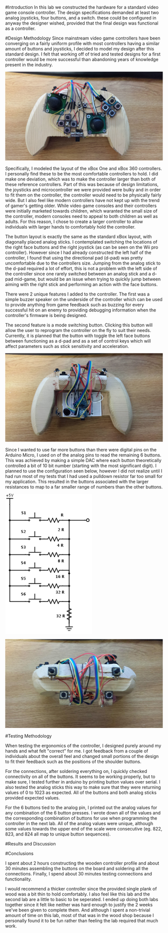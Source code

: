 #Introduction
In this lab we constructed the hardware for a standard video game console controller. The design specifications demanded at least two analog joysticks, four buttons, and a switch. these could be configured in anyway the designer wished, provided that the final design was functional as a controller.

#Design Methodology
Since mainstream video game controllers have been converging on a fairly uniform profile with most controllers having a similar amount of buttons and joysticks, I decided to model my design after this standard design. I felt that working off of tried and tested designs for a first controller would be more successful than abandoning years of knowledge present in the industry.

![](https://raw.githubusercontent.com/SKrupa/E190U-Lab1/master/20150201_164508.jpg)

Specifically, I modeled the layout of the xBox One and xBox 360 controllers. I personally find these to be the most comfortable controllers to hold. I did make one deviation, which was to make the controller larger than both of these reference controllers. Part of this was because of design limitations, the joysticks and microcontroller we were provided were bulky and in order to fit them on the controller, the controller would need to be physically fairly wide. But I also feel like modern controllers have not kept up with the trend of gamer's getting older. While video game consoles and their controllers were initially marketed towards children, which waranted the small size of the controller, modern consoles need to appeal to both children as well as adults. For this reason, I chose to create a larger controller to allow individuals with larger hands to comfortably hold the controller.



The button layout is exactly the same as the standard xBox layout, with diagonally placed analog sticks. I contemplated switching the locations of the right face buttons and the right joystick (as can be seen on the Wii pro controller). However since I had already constructed the left half of the controller, I found that using the directional pad (d-pad) was pretty uncomfortable due to the controllers size. Jumping from the analog stick to the d-pad required a lot of effort, this is not a problem with the left side of the controller since one rarely switched between an analog stick and a d-pad mid-game, but would be an issue when trying to quickly jump between aiming with the right stick and performing an action with the face buttons.

There were 2 unique features I added to the controller. The first was a simple buzzer speaker on the underside of the controller which can be used to provide anything from game feedback such as buzzing for every successful hit on an enemy to providing debugging information when the controller's firmware is being designed.

The second feature is a mode switching button. Clicking this button will allow the user to reprogram the controller on the fly to suit their needs. Currently, it is planned that the button with toggle the left face buttons between functioning as a d-pad and as a set of control keys which will affect parameters such as stick sensitivity and acceleration.

![](https://raw.githubusercontent.com/SKrupa/E190U-Lab1/master/20150201_164527.jpg)

Since I wanted to use far more buttons than there were digital pins on the Arduino Micro, I used on of the analog pins to read the remaining 6 buttons. This was achieved by making a simple DAC where each button theoretically controlled a bit of 10 bit number (starting with the most significant digit). I planned to use the configuration seen below, however I did not realize until I had run most of my tests that I had used a pulldown resistor far too small for my application. This resulted in the buttons associated with the larger resistances to map to a far smaller range of numbers than the other buttons.

![](https://raw.githubusercontent.com/SKrupa/E190U-Lab1/master/schemeit-project.png)

![](https://raw.githubusercontent.com/SKrupa/E190U-Lab1/master/unnamed.jpg)

#Testing Methodology

When testing the ergonomics of the controller, I designed purely around my hands and what felt "correct" for me. I got feedback from a couple of individuals about the overall feel and changed small portions of the design to fit their feedback such as the positions of the shoulder buttons.

For the connections, after soldering everything on, I quickly checked connectivity on all of the buttons. It seems to be working properly, but to make sure, I tested further in arduino by printing button values over serial. I also tested the analog sticks this way to make sure that they were returning values of 0 to 1023 as expected. All of the buttons and both analog sticks provided expected values.

For the 6 buttons tied to the analog pin, I printed out the analog values for any combination of the 6 button presses. I wrote down all of the values and the corresponding combination of buttons for use when programming the controller in the next lab. All of the analog values were unique, although some values towards the upper end of the scale were consecutive (eg. 822, 823, and 824 all map to unique button sequences).

#Results and Discussion



#Conclusions

I spent about 2 hours constructing the wooden controller profile and about 30 minutes assembling the buttons on the board and soldering all the connections. Finally, I spend about 30 minutes testing connections and functionality.

I would recommend a thicker controller since the provided single plank of wood was a bit thin to hold comfortably. I also feel like this lab and the second lab are a little to basic to be seperated. I ended up doing both labs together since it felt like neither was hard enough to justify the 2 weeks we've been given to complete them. And although I spent a non-trivial amount of time on this lab, most of that was in the wood shop because I personally found it to be fun rather than feeling the lab required that much work.
